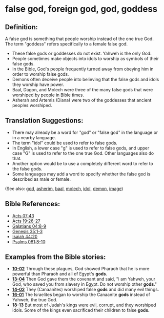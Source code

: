 # false god, foreign god, god, goddess #

## Definition: ##

A false god is something that people worship instead of the one true God. The term "goddess" refers specifically to a female false god.

* These false gods or goddesses do not exist. Yahweh is the only God.
* People sometimes make objects into idols to worship as symbols of their false gods.
* In the Bible, God's people frequently turned away from obeying him in order to worship false gods.
* Demons often deceive people into believing that the false gods and idols they worship have power.
* Baal, Dagon, and Molech were three of the many false gods that were worshiped by people in Bible times.
* Asherah and Artemis (Diana) were two of the goddesses that ancient peoples worshiped.

## Translation Suggestions: ##

* There may already be a word for "god" or "false god" in the language or in a nearby language.
* The term "idol" could be used to refer to false gods.
* In English, a lower case "g" is used to refer to false gods, and upper case "G" is used to refer to the one true God. Other languages also do that.
* Another option would be to use a completely different word to refer to the false gods.
* Some languages may add a word to specify whether the false god is described as male or female.

(See also: [god](../kt/god.md), [asherim](../other/asherim.md), [baal](../other/baal.md), [molech](../other/molech.md), [idol](../other/idol.md), [demon](../kt/demon.md), [image](../other/image.md))

## Bible References: ##

* [Acts 07:43](https://door43.org/en/bible/notes/act/07/43)
* [Acts 19:26-27](https://door43.org/en/bible/notes/act/19/26)
* [Galatians 04:8-9](https://door43.org/en/bible/notes/gal/04/08)
* [Genesis 35:1-3](https://door43.org/en/bible/notes/gen/35/01)
* [Isaiah 44:20](https://door43.org/en/bible/notes/isa/44/20)
* [Psalms 081:8-10](https://door43.org/en/bible/notes/psa/081/008)

## Examples from the Bible stories: ##

* __[10-02](https://door43.org/en/obs/notes/frames/10-02)__ Through these plagues, God showed Pharaoh that he is more powerful than Pharaoh and all of Egypt's __gods__.
* __[13-04](https://door43.org/en/obs/notes/frames/13-04)__ Then God gave them the covenant and said, "I am Yahweh, your God, who saved you from slavery in Egypt. Do not worship other __gods__."
* __[14-02](https://door43.org/en/obs/notes/frames/14-02)__ They (Canaanites) worshiped false __gods__  and did many evil things.
* __[16-01](https://door43.org/en/obs/notes/frames/16-01)__ The Israelites began to worship the Canaanite __gods__  instead of Yahweh, the true God.
* __[18-13](https://door43.org/en/obs/notes/frames/18-13)__ But most of Judah's kings were evil, corrupt, and they worshiped idols. Some of the kings even sacrificed their children to false __gods__.


